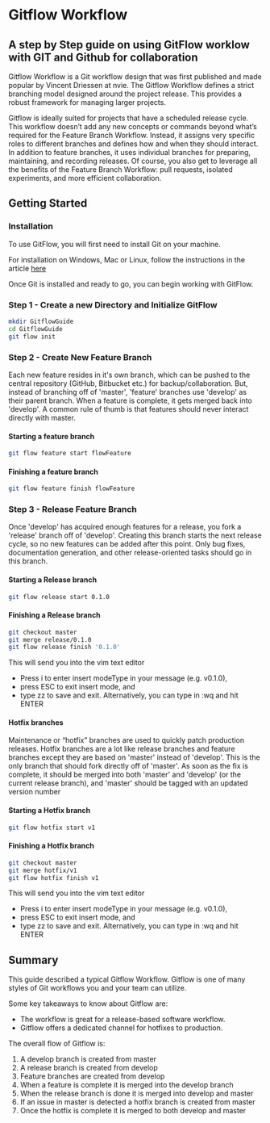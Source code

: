 # Gitflow Workflow
## A step by Step guide on using GitFlow worklow with GIT and Github for collaboration

Gitflow Workflow is a Git workflow design that was first published and made popular by Vincent Driessen at nvie. The Gitflow Workflow defines a strict branching model designed around the project release. This provides a robust framework for managing larger projects.

Gitflow is ideally suited for projects that have a scheduled release cycle. This workflow doesn’t add any new concepts or commands beyond what’s required for the Feature Branch Workflow. Instead, it assigns very specific roles to different branches and defines how and when they should interact. In addition to feature branches, it uses individual branches for preparing, maintaining, and recording releases. Of course, you also get to leverage all the benefits of the Feature Branch Workflow: pull requests, isolated experiments, and more efficient collaboration.

## Getting Started

### Installation
To use GitFlow, you will first need to install Git on your machine.

For installation on Windows, Mac or Linux, follow the instructions in the article [here](https://www.digitalocean.com/community/tutorials/how-to-contribute-to-open-source-getting-started-with-git)

Once Git is installed and ready to go, you can begin working with GitFlow.

### Step 1 - Create a new Directory and Initialize GitFlow
```sh
mkdir GitflowGuide
cd GitflowGuide
git flow init
```

### Step 2 - Create New Feature Branch

 Each new feature resides in it's own branch, which can be pushed to the central repository (GitHub, Bitbucket etc.) for backup/collaboration. But, instead of branching off of 'master', 'feature' branches use 'develop' as their parent branch. When a feature is complete, it gets merged back into 'develop'. A common rule of thumb is that features should never interact directly with master.

#### Starting a feature branch
```sh
git flow feature start flowFeature
```
#### Finishing a feature branch
```sh
git flow feature finish flowFeature
```

### Step 3 - Release Feature Branch

Once 'develop' has acquired enough features for a release, you fork a 'release' branch off of 'develop'. Creating this branch starts the next release cycle, so no new features can be added after this point. Only bug fixes, documentation generation, and other release-oriented tasks should go in this branch.

#### Starting a Release branch
```sh
git flow release start 0.1.0
```

#### Finishing a Release branch
```sh
git checkout master 
git merge release/0.1.0 
git flow release finish '0.1.0'
```
This will send you into the vim text editor 
- Press i to enter insert modeType in your message (e.g. v0.1.0), 
- press ESC to exit insert mode, and 
- type zz to save and exit. Alternatively, you can type in :wq and hit ENTER


#### Hotfix branches

Maintenance or “hotfix” branches are used to quickly patch production releases. Hotfix branches are a lot like release branches and feature branches except they are based on 'master' instead of 'develop'. This is the only branch that should fork directly off of 'master'. As soon as the fix is complete, it should be merged into both 'master' and 'develop' (or the current release branch), and 'master' should be tagged with an updated version number

#### Starting a Hotfix branch
```sh
git flow hotfix start v1
```

#### Finishing a Hotfix branch
```sh
git checkout master 
git merge hotfix/v1 
git flow hotfix finish v1
```
This will send you into the vim text editor 
- Press i to enter insert modeType in your message (e.g. v0.1.0), 
- press ESC to exit insert mode, and 
- type zz to save and exit. Alternatively, you can type in :wq and hit ENTER


## Summary

This guide described a typical Gitflow Workflow. Gitflow is one of many styles of Git workflows you and your team can utilize.

Some key takeaways to know about Gitflow are:
- The workflow is great for a release-based software workflow.
- Gitflow offers a dedicated channel for hotfixes to production.

The overall flow of Gitflow is:
1. A develop branch is created from master
2. A release branch is created from develop
3. Feature branches are created from develop
4. When a feature is complete it is merged into the develop branch
5. When the release branch is done it is merged into develop and master
6. If an issue in master is detected a hotfix branch is created from master
7. Once the hotfix is complete it is merged to both develop and master